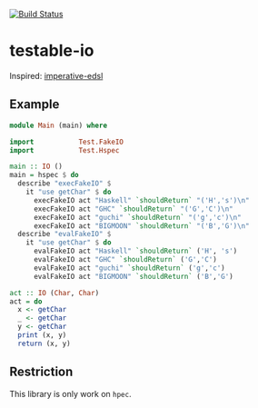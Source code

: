 [![Build Status](https://travis-ci.org/waddlaw/testable-io.svg?branch=master)](https://travis-ci.org/waddlaw/testable-io)

# testable-io

Inspired: [imperative-edsl](https://hackage.haskell.org/package/imperative-edsl)

## Example

```haskell
module Main (main) where

import           Test.FakeIO
import           Test.Hspec

main :: IO ()
main = hspec $ do
  describe "execFakeIO" $
    it "use getChar" $ do
      execFakeIO act "Haskell" `shouldReturn` "('H','s')\n"
      execFakeIO act "GHC" `shouldReturn` "('G','C')\n"
      execFakeIO act "guchi" `shouldReturn` "('g','c')\n"
      execFakeIO act "BIGMOON" `shouldReturn` "('B','G')\n"
  describe "evalFakeIO" $
    it "use getChar" $ do
      evalFakeIO act "Haskell" `shouldReturn` ('H', 's')
      evalFakeIO act "GHC" `shouldReturn` ('G','C')
      evalFakeIO act "guchi" `shouldReturn` ('g','c')
      evalFakeIO act "BIGMOON" `shouldReturn` ('B','G')

act :: IO (Char, Char)
act = do
  x <- getChar
  _ <- getChar
  y <- getChar
  print (x, y)
  return (x, y)
```

## Restriction

This library is only work on `hpec`.